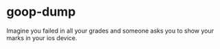 # goop-dump
Imagine you failed in all your grades and someone asks you to show your marks in your ios device.
